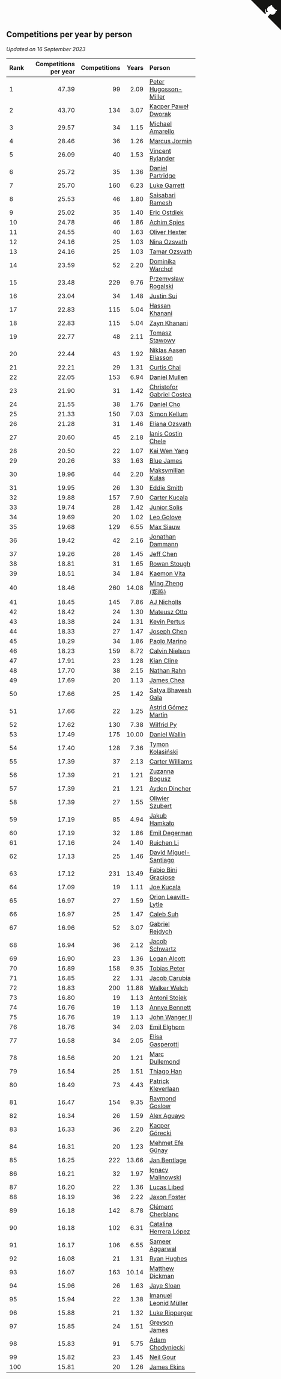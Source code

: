 ## Competitions per year by person

*Updated on 16 September 2023*

| Rank | Competitions per year | Competitions | Years | Person |
| :--- | ---: | ---: | ---: | :--- |
| 1 | 47.39 | 99 | 2.09 | [Peter Hugosson-Miller](https://www.worldcubeassociation.org/persons/2021HUGO01) |
| 2 | 43.70 | 134 | 3.07 | [Kacper Paweł Dworak](https://www.worldcubeassociation.org/persons/2020DWOR01) |
| 3 | 29.57 | 34 | 1.15 | [Michael Amarello](https://www.worldcubeassociation.org/persons/2022AMAR09) |
| 4 | 28.46 | 36 | 1.26 | [Marcus Jormin](https://www.worldcubeassociation.org/persons/2022JORM01) |
| 5 | 26.09 | 40 | 1.53 | [Vincent Rylander](https://www.worldcubeassociation.org/persons/2022RYLA01) |
| 6 | 25.72 | 35 | 1.36 | [Daniel Partridge](https://www.worldcubeassociation.org/persons/2022PART02) |
| 7 | 25.70 | 160 | 6.23 | [Luke Garrett](https://www.worldcubeassociation.org/persons/2017GARR05) |
| 8 | 25.53 | 46 | 1.80 | [Saisabari Ramesh](https://www.worldcubeassociation.org/persons/2021RAME01) |
| 9 | 25.02 | 35 | 1.40 | [Eric Ostdiek](https://www.worldcubeassociation.org/persons/2022OSTD01) |
| 10 | 24.78 | 46 | 1.86 | [Achim Spies](https://www.worldcubeassociation.org/persons/2021SPIE01) |
| 11 | 24.55 | 40 | 1.63 | [Oliver Hexter](https://www.worldcubeassociation.org/persons/2022HEXT01) |
| 12 | 24.16 | 25 | 1.03 | [Nina Ozsvath](https://www.worldcubeassociation.org/persons/2022OZSV03) |
| 13 | 24.16 | 25 | 1.03 | [Tamar Ozsvath](https://www.worldcubeassociation.org/persons/2022OZSV04) |
| 14 | 23.59 | 52 | 2.20 | [Dominika Warchoł](https://www.worldcubeassociation.org/persons/2021WARC01) |
| 15 | 23.48 | 229 | 9.76 | [Przemysław Rogalski](https://www.worldcubeassociation.org/persons/2013ROGA02) |
| 16 | 23.04 | 34 | 1.48 | [Justin Sui](https://www.worldcubeassociation.org/persons/2022SUIJ01) |
| 17 | 22.83 | 115 | 5.04 | [Hassan Khanani](https://www.worldcubeassociation.org/persons/2018KHAN26) |
| 18 | 22.83 | 115 | 5.04 | [Zayn Khanani](https://www.worldcubeassociation.org/persons/2018KHAN28) |
| 19 | 22.77 | 48 | 2.11 | [Tomasz Stawowy](https://www.worldcubeassociation.org/persons/2021STAW01) |
| 20 | 22.44 | 43 | 1.92 | [Niklas Aasen Eliasson](https://www.worldcubeassociation.org/persons/2021ELIA01) |
| 21 | 22.21 | 29 | 1.31 | [Curtis Chai](https://www.worldcubeassociation.org/persons/2022CHAI02) |
| 22 | 22.05 | 153 | 6.94 | [Daniel Mullen](https://www.worldcubeassociation.org/persons/2016MULL04) |
| 23 | 21.90 | 31 | 1.42 | [Christofor Gabriel Costea](https://www.worldcubeassociation.org/persons/2022COST03) |
| 24 | 21.55 | 38 | 1.76 | [Daniel Cho](https://www.worldcubeassociation.org/persons/2021CHOD01) |
| 25 | 21.33 | 150 | 7.03 | [Simon Kellum](https://www.worldcubeassociation.org/persons/2016KELL12) |
| 26 | 21.28 | 31 | 1.46 | [Eliana Ozsvath](https://www.worldcubeassociation.org/persons/2022OZSV01) |
| 27 | 20.60 | 45 | 2.18 | [Ianis Costin Chele](https://www.worldcubeassociation.org/persons/2021CHEL01) |
| 28 | 20.50 | 22 | 1.07 | [Kai Wen Yang](https://www.worldcubeassociation.org/persons/2022YANG19) |
| 29 | 20.26 | 33 | 1.63 | [Blue James](https://www.worldcubeassociation.org/persons/2022JAME01) |
| 30 | 19.96 | 44 | 2.20 | [Maksymilian Kulas](https://www.worldcubeassociation.org/persons/2021KULA02) |
| 31 | 19.95 | 26 | 1.30 | [Eddie Smith](https://www.worldcubeassociation.org/persons/2022SMIT20) |
| 32 | 19.88 | 157 | 7.90 | [Carter Kucala](https://www.worldcubeassociation.org/persons/2015KUCA01) |
| 33 | 19.74 | 28 | 1.42 | [Junior Solis](https://www.worldcubeassociation.org/persons/2022SOLI03) |
| 34 | 19.69 | 20 | 1.02 | [Leo Golove](https://www.worldcubeassociation.org/persons/2022GOLO02) |
| 35 | 19.68 | 129 | 6.55 | [Max Siauw](https://www.worldcubeassociation.org/persons/2017SIAU02) |
| 36 | 19.42 | 42 | 2.16 | [Jonathan Dammann](https://www.worldcubeassociation.org/persons/2021DAMM01) |
| 37 | 19.26 | 28 | 1.45 | [Jeff Chen](https://www.worldcubeassociation.org/persons/2022CHEN19) |
| 38 | 18.81 | 31 | 1.65 | [Rowan Stough](https://www.worldcubeassociation.org/persons/2022STOU01) |
| 39 | 18.51 | 34 | 1.84 | [Kaemon Vita](https://www.worldcubeassociation.org/persons/2021VITA01) |
| 40 | 18.46 | 260 | 14.08 | [Ming Zheng (郑鸣)](https://www.worldcubeassociation.org/persons/2009ZHEN11) |
| 41 | 18.45 | 145 | 7.86 | [AJ Nicholls](https://www.worldcubeassociation.org/persons/2015NICH04) |
| 42 | 18.42 | 24 | 1.30 | [Mateusz Otto](https://www.worldcubeassociation.org/persons/2022OTTO01) |
| 43 | 18.38 | 24 | 1.31 | [Kevin Pertus](https://www.worldcubeassociation.org/persons/2022PERT01) |
| 44 | 18.33 | 27 | 1.47 | [Joseph Chen](https://www.worldcubeassociation.org/persons/2022CHEN16) |
| 45 | 18.29 | 34 | 1.86 | [Paolo Marino](https://www.worldcubeassociation.org/persons/2021MARI04) |
| 46 | 18.23 | 159 | 8.72 | [Calvin Nielson](https://www.worldcubeassociation.org/persons/2014NIEL03) |
| 47 | 17.91 | 23 | 1.28 | [Kian Cline](https://www.worldcubeassociation.org/persons/2022CLIN01) |
| 48 | 17.70 | 38 | 2.15 | [Nathan Rahn](https://www.worldcubeassociation.org/persons/2021RAHN01) |
| 49 | 17.69 | 20 | 1.13 | [James Chea](https://www.worldcubeassociation.org/persons/2022CHEA05) |
| 50 | 17.66 | 25 | 1.42 | [Satya Bhavesh Gala](https://www.worldcubeassociation.org/persons/2022GALA03) |
| 51 | 17.66 | 22 | 1.25 | [Astrid Gómez Martin](https://www.worldcubeassociation.org/persons/2022MART26) |
| 52 | 17.62 | 130 | 7.38 | [Wilfrid Py](https://www.worldcubeassociation.org/persons/2016PYWI01) |
| 53 | 17.49 | 175 | 10.00 | [Daniel Wallin](https://www.worldcubeassociation.org/persons/2013WALL03) |
| 54 | 17.40 | 128 | 7.36 | [Tymon Kolasiński](https://www.worldcubeassociation.org/persons/2016KOLA02) |
| 55 | 17.39 | 37 | 2.13 | [Carter Williams](https://www.worldcubeassociation.org/persons/2021WILL06) |
| 56 | 17.39 | 21 | 1.21 | [Zuzanna Bogusz](https://www.worldcubeassociation.org/persons/2022BOGU01) |
| 57 | 17.39 | 21 | 1.21 | [Ayden Dincher](https://www.worldcubeassociation.org/persons/2022DINC01) |
| 58 | 17.39 | 27 | 1.55 | [Oliwier Szubert](https://www.worldcubeassociation.org/persons/2022SZUB01) |
| 59 | 17.19 | 85 | 4.94 | [Jakub Hamkało](https://www.worldcubeassociation.org/persons/2018HAMK01) |
| 60 | 17.19 | 32 | 1.86 | [Emil Degerman](https://www.worldcubeassociation.org/persons/2021DEGE01) |
| 61 | 17.16 | 24 | 1.40 | [Ruichen Li](https://www.worldcubeassociation.org/persons/2022LIRU02) |
| 62 | 17.13 | 25 | 1.46 | [David Miguel-Santiago](https://www.worldcubeassociation.org/persons/2022MIGU02) |
| 63 | 17.12 | 231 | 13.49 | [Fabio Bini Graciose](https://www.worldcubeassociation.org/persons/2010GRAC02) |
| 64 | 17.09 | 19 | 1.11 | [Joe Kucala](https://www.worldcubeassociation.org/persons/2022KUCA01) |
| 65 | 16.97 | 27 | 1.59 | [Orion Leavitt-Lytle](https://www.worldcubeassociation.org/persons/2022LEAV01) |
| 66 | 16.97 | 25 | 1.47 | [Caleb Suh](https://www.worldcubeassociation.org/persons/2022SUHC01) |
| 67 | 16.96 | 52 | 3.07 | [Gabriel Rejdych](https://www.worldcubeassociation.org/persons/2020REJD01) |
| 68 | 16.94 | 36 | 2.12 | [Jacob Schwartz](https://www.worldcubeassociation.org/persons/2021SCHW01) |
| 69 | 16.90 | 23 | 1.36 | [Logan Alcott](https://www.worldcubeassociation.org/persons/2022ALCO02) |
| 70 | 16.89 | 158 | 9.35 | [Tobias Peter](https://www.worldcubeassociation.org/persons/2014PETE03) |
| 71 | 16.85 | 22 | 1.31 | [Jacob Carubia](https://www.worldcubeassociation.org/persons/2022CARU02) |
| 72 | 16.83 | 200 | 11.88 | [Walker Welch](https://www.worldcubeassociation.org/persons/2011WELC01) |
| 73 | 16.80 | 19 | 1.13 | [Antoni Stojek](https://www.worldcubeassociation.org/persons/2022STOJ03) |
| 74 | 16.76 | 19 | 1.13 | [Annye Bennett](https://www.worldcubeassociation.org/persons/2022BENN11) |
| 75 | 16.76 | 19 | 1.13 | [John Wanger II](https://www.worldcubeassociation.org/persons/2022WANG39) |
| 76 | 16.76 | 34 | 2.03 | [Emil Elghorn](https://www.worldcubeassociation.org/persons/2021ELGH01) |
| 77 | 16.58 | 34 | 2.05 | [Elisa Gasperotti](https://www.worldcubeassociation.org/persons/2021GASP01) |
| 78 | 16.56 | 20 | 1.21 | [Marc Dullemond](https://www.worldcubeassociation.org/persons/2022DULL01) |
| 79 | 16.54 | 25 | 1.51 | [Thiago Han](https://www.worldcubeassociation.org/persons/2022HANT01) |
| 80 | 16.49 | 73 | 4.43 | [Patrick Kleverlaan](https://www.worldcubeassociation.org/persons/2019KLEV01) |
| 81 | 16.47 | 154 | 9.35 | [Raymond Goslow](https://www.worldcubeassociation.org/persons/2014GOSL01) |
| 82 | 16.34 | 26 | 1.59 | [Alex Aguayo](https://www.worldcubeassociation.org/persons/2022AGUA01) |
| 83 | 16.33 | 36 | 2.20 | [Kacper Górecki](https://www.worldcubeassociation.org/persons/2021GORE01) |
| 84 | 16.31 | 20 | 1.23 | [Mehmet Efe Günay](https://www.worldcubeassociation.org/persons/2022GUNA05) |
| 85 | 16.25 | 222 | 13.66 | [Jan Bentlage](https://www.worldcubeassociation.org/persons/2010BENT01) |
| 86 | 16.21 | 32 | 1.97 | [Ignacy Malinowski](https://www.worldcubeassociation.org/persons/2021MALI02) |
| 87 | 16.20 | 22 | 1.36 | [Lucas Libed](https://www.worldcubeassociation.org/persons/2022LIBE02) |
| 88 | 16.19 | 36 | 2.22 | [Jaxon Foster](https://www.worldcubeassociation.org/persons/2021FOST01) |
| 89 | 16.18 | 142 | 8.78 | [Clément Cherblanc](https://www.worldcubeassociation.org/persons/2014CHER05) |
| 90 | 16.18 | 102 | 6.31 | [Catalina Herrera López](https://www.worldcubeassociation.org/persons/2017LOPE31) |
| 91 | 16.17 | 106 | 6.55 | [Sameer Aggarwal](https://www.worldcubeassociation.org/persons/2017AGGA01) |
| 92 | 16.08 | 21 | 1.31 | [Ryan Hughes](https://www.worldcubeassociation.org/persons/2022HUGH04) |
| 93 | 16.07 | 163 | 10.14 | [Matthew Dickman](https://www.worldcubeassociation.org/persons/2013DICK01) |
| 94 | 15.96 | 26 | 1.63 | [Jaye Sloan](https://www.worldcubeassociation.org/persons/2022SLOA01) |
| 95 | 15.94 | 22 | 1.38 | [Imanuel Leonid Müller](https://www.worldcubeassociation.org/persons/2022MULL02) |
| 96 | 15.88 | 21 | 1.32 | [Luke Ripperger](https://www.worldcubeassociation.org/persons/2022RIPP01) |
| 97 | 15.85 | 24 | 1.51 | [Greyson James](https://www.worldcubeassociation.org/persons/2022JAME02) |
| 98 | 15.83 | 91 | 5.75 | [Adam Chodyniecki](https://www.worldcubeassociation.org/persons/2017CHOD02) |
| 99 | 15.82 | 23 | 1.45 | [Neil Gour](https://www.worldcubeassociation.org/persons/2022GOUR01) |
| 100 | 15.81 | 20 | 1.26 | [James Ekins](https://www.worldcubeassociation.org/persons/2022EKIN01) |


<a href="https://github.com/JustinTimeCuber/wca_statistics" class="github-corner" aria-label="View source on Github"><svg width="80" height="80" viewBox="0 0 250 250" style="fill:#151513; color:#fff; position: absolute; top: 0; border: 0; right: 0;" aria-hidden="true"><path d="M0,0 L115,115 L130,115 L142,142 L250,250 L250,0 Z"></path><path d="M128.3,109.0 C113.8,99.7 119.0,89.6 119.0,89.6 C122.0,82.7 120.5,78.6 120.5,78.6 C119.2,72.0 123.4,76.3 123.4,76.3 C127.3,80.9 125.5,87.3 125.5,87.3 C122.9,97.6 130.6,101.9 134.4,103.2" fill="currentColor" style="transform-origin: 130px 106px;" class="octo-arm"></path><path d="M115.0,115.0 C114.9,115.1 118.7,116.5 119.8,115.4 L133.7,101.6 C136.9,99.2 139.9,98.4 142.2,98.6 C133.8,88.0 127.5,74.4 143.8,58.0 C148.5,53.4 154.0,51.2 159.7,51.0 C160.3,49.4 163.2,43.6 171.4,40.1 C171.4,40.1 176.1,42.5 178.8,56.2 C183.1,58.6 187.2,61.8 190.9,65.4 C194.5,69.0 197.7,73.2 200.1,77.6 C213.8,80.2 216.3,84.9 216.3,84.9 C212.7,93.1 206.9,96.0 205.4,96.6 C205.1,102.4 203.0,107.8 198.3,112.5 C181.9,128.9 168.3,122.5 157.7,114.1 C157.9,116.9 156.7,120.9 152.7,124.9 L141.0,136.5 C139.8,137.7 141.6,141.9 141.8,141.8 Z" fill="currentColor" class="octo-body"></path></svg></a><style>.github-corner:hover .octo-arm{animation:octocat-wave 560ms ease-in-out}@keyframes octocat-wave{0%,100%{transform:rotate(0)}20%,60%{transform:rotate(-25deg)}40%,80%{transform:rotate(10deg)}}@media (max-width:500px){.github-corner:hover .octo-arm{animation:none}.github-corner .octo-arm{animation:octocat-wave 560ms ease-in-out}}</style>
